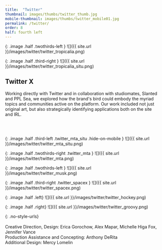 ```yaml
---
title:  "Twitter"
thumbnail: images/thumbs/twitter_thumb.jpg
mobile-thumbnail: images/thumbs/twitter_mobile01.jpg
permalink: /twitter/
order: 8
half: fourth left
---
```

{: .image .half .twothirds-left }
![]({{ site.url }}/images/twitter/twitter_tropicalia.png)

{: .image .half .third-right }
![]({{ site.url }}/images/twitter/twitter_tropicalia_situ.png)

## **Twitter X**

Working directly with Twitter and in collaboration with studiomates, Slanted and PPL Sea, we explored how the brand's bird could embody the myriad topics and communities active on the platform. Our work included not just original art, but also strategically identifying applications both on the site and IRL.

<br/>
<br/>

{: .image .half .third-left .twitter_mta_situ .hide-on-mobile }
![]({{ site.url }}/images/twitter/twitter_mta_situ.png)

{: .image .half .twothirds-right .twitter_mta }
![]({{ site.url }}/images/twitter/twitter_mta.png)


{: .image .half .twothirds-left }
![]({{ site.url }}/images/twitter/twitter_musk.png)

{: .image .half .third-right .twitter_spacex }
![]({{ site.url }}/images/twitter/twitter_spacex.png)


{: .image .half .left}
![]({{ site.url }}/images/twitter/twitter_hockey.png)

{: .image .half .right}
![]({{ site.url }}/images/twitter/twitter_groovy.png)


{: .no-style-urls}
<br/>
<br/>
Creative Direction, Design: Erica Gorochow, Alex Mapar, Michelle Higa Fox, Jennifer Vance<br/>
Production Assistance and Concepting: Anthony DeRita<br/>
Additional Design: Mercy Lomelin<br/>
<br/>
